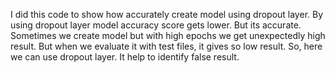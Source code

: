 I did this code to show how accurately create model using dropout layer.
By using dropout layer model accuracy score gets lower. But its accurate.
Sometimes we create model but with high epochs we get unexpectedly high result. But when we evaluate it with test files, it gives so low result.
So, here we can use dropout layer. It help to identify false result.
